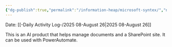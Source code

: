 ```yaml
---
{"dg-publish":true,"permalink":"/information-heap/microsoft-syntex/","noteIcon":"","created":"2025-08-26T15:31:26.538-05:00"}
---
```


Date: [[-Daily Activity Log-/2025 08-August 26\|2025 08-August 26]]

This is an AI product that helps manage documents and a SharePoint site.
It can be used with PowerAutomate.